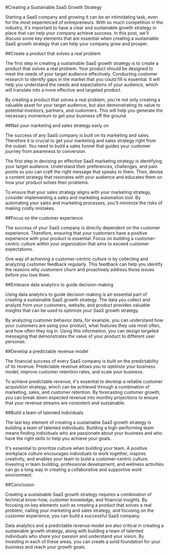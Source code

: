 #Creating a Sustainable SaaS Growth Strategy

Starting a SaaS company and growing it can be an intimidating task, even for the most experienced of entrepreneurs. With so much competition in the industry, it's important to have a clear and sustainable growth strategy in place that can help your company achieve success. In this post, we'll discuss some key elements that are essential when creating a sustainable SaaS growth strategy that can help your company grow and prosper.

##Create a product that solves a real problem

The first step in creating a sustainable SaaS growth strategy is to create a product that solves a real problem. Your product should be designed to meet the needs of your target audience effectively. Conducting customer research to identify gaps in the market that you could fill is essential. It will help you understand the needs and expectations of your audience, which will translate into a more effective and targeted product.

By creating a product that solves a real problem, you're not only creating a valuable asset for your target audience, but also demonstrating its value to potential investors, partners, and customers. This will help you generate the necessary momentum to get your business off the ground.

##Nail your marketing and sales strategy early on

The success of any SaaS company is built on its marketing and sales. Therefore it is crucial to get your marketing and sales strategy right from the outset. You need to build a sales funnel that guides your customer journey from awareness to conversion.

The first step in devising an effective SaaS marketing strategy is identifying your target audience. Understand their preferences, challenges, and pain points so you can craft the right message that speaks to them. Then, devise a content strategy that resonates with your audience and educates them on how your product solves their problems.

To ensure that your sales strategy aligns with your marketing strategy, consider implementing a sales and marketing automation tool. By automating your sales and marketing processes, you'll minimize the risks of making costly mistakes.

##Focus on the customer experience

The success of your SaaS company is directly dependent on the customer experience. Therefore, ensuring that your customers have a positive experience with your product is essential. Focus on building a customer-centric culture within your organization that aims to exceed customer expectations.

One way of achieving a customer-centric culture is by collecting and analyzing customer feedback regularly. This feedback can help you identify the reasons why customers churn and proactively address those issues before you lose them.

##Embrace data analytics to guide decision-making

Using data analytics to guide decision-making is an essential part of creating a sustainable SaaS growth strategy. The data you collect and analyze from your customers, website, and product provides valuable insights that can be used to optimize your SaaS growth strategy.

By analyzing customer behavior data, for example, you can understand how your customers are using your product, what features they use most often, and how often they log in. Using this information, you can design targeted messaging that demonstrates the value of your product to different user personas.

##Develop a predictable revenue model

The financial success of every SaaS company is built on the predictability of its revenue. Predictable revenue allows you to optimize your business model, improve customer retention rates, and scale your business.

To achieve predictable revenue, it's essential to develop a reliable customer acquisition strategy, which can be achieved through a combination of marketing, sales, and customer retention. By forecasting customer growth, you can break down expected revenue into monthly projections to ensure that your revenue streams are consistent and sustainable.

##Build a team of talented individuals

The last key element of creating a sustainable SaaS growth strategy is building a team of talented individuals. Building a high-performing team means finding individuals who are passionate about your business and who have the right skills to help you achieve your goals.

It's essential to prioritize culture when building your team. A positive workplace culture encourages individuals to work together, inspires creativity, and enables your team to build a customer-centric culture. Investing in team building, professional development, and wellness activities can go a long way in creating a collaborative and supportive work environment.

##Conclusion

Creating a sustainable SaaS growth strategy requires a combination of technical know-how, customer knowledge, and financial insights. By focusing on key elements such as creating a product that solves a real problem, nailing your marketing and sales strategy, and focusing on the customer experience, you can build a successful SaaS company.

Data analytics and a predictable revenue model are also critical in creating a sustainable growth strategy, along with building a team of talented individuals who share your passion and understand your vision. By investing in each of these areas, you can create a solid foundation for your business and reach your growth goals.